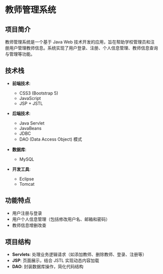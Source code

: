 # 教师管理系统

## 项目简介
教师管理系统是一个基于 Java Web 技术开发的应用，旨在帮助学校管理员和注册用户管理教师信息。系统实现了用户登录、注册、个人信息管理、教师信息查询与管理等功能。

## 技术栈
- **前端技术**: 
  - CSS3 (Bootstrap 5)
  - JavaScript
  - JSP + JSTL

- **后端技术**:
  - Java Servlet
  - JavaBeans
  - JDBC
  - DAO (Data Access Object) 模式
  
- **数据库**:
  - MySQL
  
- **开发工具**:
  - Eclipse
  - Tomcat

## 功能特点
- 用户注册与登录
- 用户个人信息管理（包括修改用户名、邮箱和密码）
- 教师信息增删改查

## 项目结构
- **Servlets**: 处理业务逻辑请求（如添加教师、删除教师、登录、注册等）
- **JSP**: 页面展示，结合 JSTL 实现动态内容加载
- **DAO**: 封装数据库操作，简化代码结构
